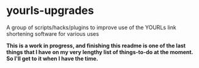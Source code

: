 # yourls-upgrades
A group of scripts/hacks/plugins to improve use of the YOURLs link shortening software for various uses

**This is a work in progress, and finishing this readme is one of the last things that I have on my very lengthy list of things-to-do at the moment.  So I'll get to it when I have the time.**
